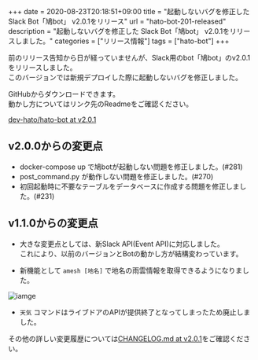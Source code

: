 +++ 
date = 2020-08-23T20:18:51+09:00
title = "起動しないバグを修正した Slack Bot「鳩bot」 v2.0.1をリリース"
url = "hato-bot-201-released"
description = "起動しないバグを修正した Slack Bot「鳩bot」 v2.0.1をリリースしました。"
categories = ["リリース情報"]
tags = ["hato-bot"]
+++

前のリリース告知から日が経っていませんが、Slack用のbot「鳩bot」のv2.0.1をリリースしました。  
このバージョンでは新規デプロイした際に起動しないバグを修正しました。

GitHubからダウンロードできます。  
動かし方についてはリンク先のReadmeをご確認ください。  

[dev-hato/hato-bot at v2.0.1](https://github.com/dev-hato/hato-bot/tree/v2.0.1)

## v2.0.0からの変更点

- docker-compose up で鳩botが起動しない問題を修正しました。(#281)
- post_command.py が動作しない問題を修正しました。(#270)
- 初回起動時に不要なテーブルをデータベースに作成する問題を修正しました。(#231)

## v1.1.0からの変更点

- 大きな変更点としては、新Slack API(Event API)に対応しました。  
これにより、以前のバージョンとBotの動かし方が結構変わっています。

- 新機能として `amesh [地名]` で地名の雨雲情報を取得できるようになりました。

![iamge](/img/post/2020-08-15-hato-amesh.png)

- `天気` コマンドはライブドアのAPIが提供終了となってしまったため廃止しました。

その他の詳しい変更履歴については[CHANGELOG.md at v2.0.1](https://github.com/dev-hato/hato-bot/blob/v2.0.1/CHANGELOG.md)をご確認ください。
